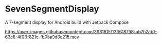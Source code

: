 # SevenSegmentDisplay
A 7-segment display for Android build with Jetpack Compose

https://user-images.githubusercontent.com/3681815/133618798-ab7b2ab1-63c8-4f03-821c-fb05a9d3c215.mov
